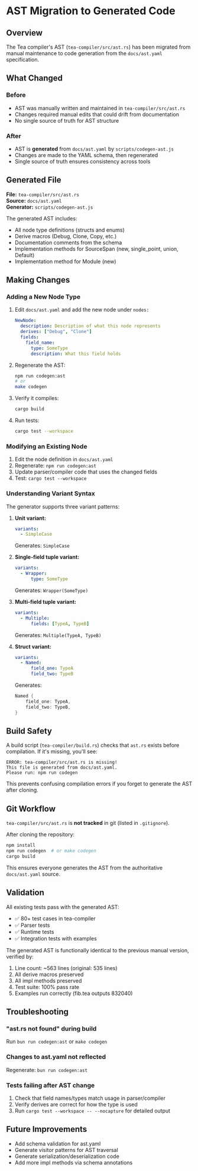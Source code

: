 # AST Migration to Generated Code

## Overview

The Tea compiler's AST (`tea-compiler/src/ast.rs`) has been migrated from manual maintenance to code generation from the `docs/ast.yaml` specification.

## What Changed

### Before
- AST was manually written and maintained in `tea-compiler/src/ast.rs`
- Changes required manual edits that could drift from documentation
- No single source of truth for AST structure

### After
- AST is **generated** from `docs/ast.yaml` by `scripts/codegen-ast.js`
- Changes are made to the YAML schema, then regenerated
- Single source of truth ensures consistency across tools

## Generated File

**File:** `tea-compiler/src/ast.rs`  
**Source:** `docs/ast.yaml`  
**Generator:** `scripts/codegen-ast.js`

The generated AST includes:
- All node type definitions (structs and enums)
- Derive macros (Debug, Clone, Copy, etc.)
- Documentation comments from the schema
- Implementation methods for SourceSpan (new, single_point, union, Default)
- Implementation method for Module (new)

## Making Changes

### Adding a New Node Type

1. Edit `docs/ast.yaml` and add the new node under `nodes:`
   ```yaml
   NewNode:
     description: Description of what this node represents
     derives: ["Debug", "Clone"]
     fields:
       field_name:
         type: SomeType
         description: What this field holds
   ```

2. Regenerate the AST:
   ```bash
   npm run codegen:ast
   # or
   make codegen
   ```

3. Verify it compiles:
   ```bash
   cargo build
   ```

4. Run tests:
   ```bash
   cargo test --workspace
   ```

### Modifying an Existing Node

1. Edit the node definition in `docs/ast.yaml`
2. Regenerate: `npm run codegen:ast`
3. Update parser/compiler code that uses the changed fields
4. Test: `cargo test --workspace`

### Understanding Variant Syntax

The generator supports three variant patterns:

1. **Unit variant:**
   ```yaml
   variants:
     - SimpleCase
   ```
   Generates: `SimpleCase`

2. **Single-field tuple variant:**
   ```yaml
   variants:
     - Wrapper:
         type: SomeType
   ```
   Generates: `Wrapper(SomeType)`

3. **Multi-field tuple variant:**
   ```yaml
   variants:
     - Multiple:
         fields: [TypeA, TypeB]
   ```
   Generates: `Multiple(TypeA, TypeB)`

4. **Struct variant:**
   ```yaml
   variants:
     - Named:
         field_one: TypeA
         field_two: TypeB
   ```
   Generates:
   ```rust
   Named {
       field_one: TypeA,
       field_two: TypeB,
   }
   ```

## Build Safety

A build script (`tea-compiler/build.rs`) checks that `ast.rs` exists before compilation. If it's missing, you'll see:

```
ERROR: tea-compiler/src/ast.rs is missing!
This file is generated from docs/ast.yaml.
Please run: npm run codegen
```

This prevents confusing compilation errors if you forget to generate the AST after cloning.

## Git Workflow

`tea-compiler/src/ast.rs` is **not tracked** in git (listed in `.gitignore`).

After cloning the repository:
```bash
npm install
npm run codegen  # or make codegen
cargo build
```

This ensures everyone generates the AST from the authoritative `docs/ast.yaml` source.

## Validation

All existing tests pass with the generated AST:
- ✅ 80+ test cases in tea-compiler
- ✅ Parser tests
- ✅ Runtime tests
- ✅ Integration tests with examples

The generated AST is functionally identical to the previous manual version, verified by:
1. Line count: ~563 lines (original: 535 lines)
2. All derive macros preserved
3. All impl methods preserved
4. Test suite: 100% pass rate
5. Examples run correctly (fib.tea outputs 832040)

## Troubleshooting

### "ast.rs not found" during build
Run `bun run codegen:ast` or `make codegen`

### Changes to ast.yaml not reflected
Regenerate: `bun run codegen:ast`

### Tests failing after AST change
1. Check that field names/types match usage in parser/compiler
2. Verify derives are correct for how the type is used
3. Run `cargo test --workspace -- --nocapture` for detailed output

## Future Improvements

- Add schema validation for ast.yaml
- Generate visitor patterns for AST traversal
- Generate serialization/deserialization code
- Add more impl methods via schema annotations
